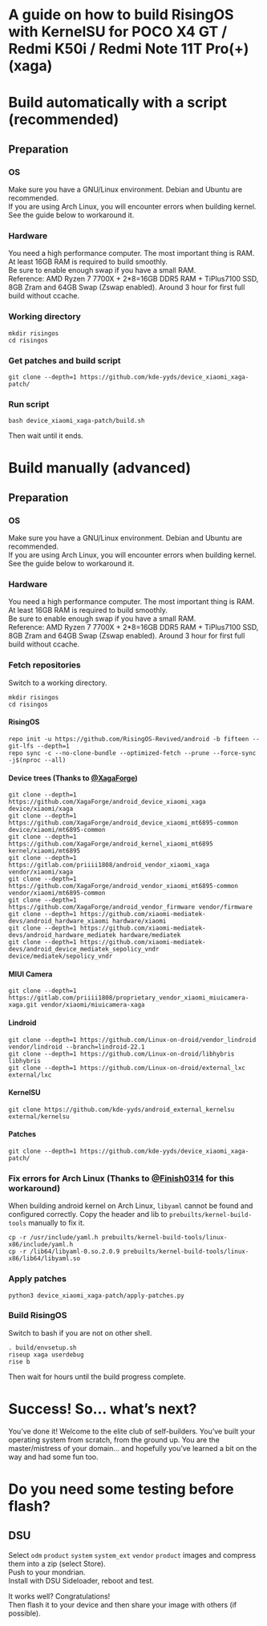 # **A guide on how to build RisingOS with KernelSU for POCO X4 GT / Redmi K50i / Redmi Note 11T Pro(+) (xaga)**
# Build automatically with a script (recommended)
## Preparation 
### OS
Make sure you have a GNU/Linux environment. Debian and Ubuntu are recommended.  
If you are using Arch Linux, you will encounter errors when building kernel. See the guide below to workaround it.
### Hardware
You need a high performance computer. The most important thing is RAM. At least 16GB RAM is required to build smoothly.  
Be sure to enable enough swap if you have a small RAM.  
Reference: AMD Ryzen 7 7700X + 2*8=16GB DDR5 RAM + TiPlus7100 SSD, 8GB Zram and 64GB Swap (Zswap enabled). Around 3 hour for first full build without ccache.
### Working directory
```
mkdir risingos
cd risingos
```
### Get patches and build script
```
git clone --depth=1 https://github.com/kde-yyds/device_xiaomi_xaga-patch/
```
### Run script
```
bash device_xiaomi_xaga-patch/build.sh
```
Then wait until it ends.
# Build manually (advanced)
## Preparation 
### OS
Make sure you have a GNU/Linux environment. Debian and Ubuntu are recommended.  
If you are using Arch Linux, you will encounter errors when building kernel. See the guide below to workaround it.
### Hardware
You need a high performance computer. The most important thing is RAM. At least 16GB RAM is required to build smoothly.  
Be sure to enable enough swap if you have a small RAM.  
Reference: AMD Ryzen 7 7700X + 2*8=16GB DDR5 RAM + TiPlus7100 SSD, 8GB Zram and 64GB Swap (Zswap enabled). Around 3 hour for first full build without ccache.
### Fetch repositories
Switch to a working directory.
```
mkdir risingos
cd risingos
```
#### RisingOS
```
repo init -u https://github.com/RisingOS-Revived/android -b fifteen --git-lfs --depth=1
repo sync -c --no-clone-bundle --optimized-fetch --prune --force-sync -j$(nproc --all)
```
#### Device trees (Thanks to [@XagaForge](https://github.com/XagaForge))
```
git clone --depth=1 https://github.com/XagaForge/android_device_xiaomi_xaga device/xiaomi/xaga
git clone --depth=1 https://github.com/XagaForge/android_device_xiaomi_mt6895-common device/xiaomi/mt6895-common
git clone --depth=1 https://github.com/XagaForge/android_kernel_xiaomi_mt6895 kernel/xiaomi/mt6895
git clone --depth=1 https://gitlab.com/priiii1808/android_vendor_xiaomi_xaga vendor/xiaomi/xaga
git clone --depth=1 https://github.com/XagaForge/android_vendor_xiaomi_mt6895-common vendor/xiaomi/mt6895-common
git clone --depth=1 https://github.com/XagaForge/android_vendor_firmware vendor/firmware
git clone --depth=1 https://github.com/xiaomi-mediatek-devs/android_hardware_xiaomi hardware/xiaomi
git clone --depth=1 https://github.com/xiaomi-mediatek-devs/android_hardware_mediatek hardware/mediatek
git clone --depth=1 https://github.com/xiaomi-mediatek-devs/android_device_mediatek_sepolicy_vndr device/mediatek/sepolicy_vndr
```
#### MIUI Camera
```
git clone --depth=1 https://gitlab.com/priiii1808/proprietary_vendor_xiaomi_miuicamera-xaga.git vendor/xiaomi/miuicamera-xaga
```
#### Lindroid
```
git clone --depth=1 https://github.com/Linux-on-droid/vendor_lindroid vendor/lindroid --branch=lindroid-22.1
git clone --depth=1 https://github.com/Linux-on-droid/libhybris libhybris
git clone --depth=1 https://github.com/Linux-on-droid/external_lxc external/lxc
```
#### KernelSU
```
git clone https://github.com/kde-yyds/android_external_kernelsu external/kernelsu
```
#### Patches
```
git clone --depth=1 https://github.com/kde-yyds/device_xiaomi_xaga-patch/
```
### Fix errors for Arch Linux (Thanks to [@Finish0314](https://github.com/finish0314) for this workaround)
When building android kernel on Arch Linux, `libyaml` cannot be found and configured correctly. Copy the header and lib to `prebuilts/kernel-build-tools` manually to fix it.
```
cp -r /usr/include/yaml.h prebuilts/kernel-build-tools/linux-x86/include/yaml.h
cp -r /lib64/libyaml-0.so.2.0.9 prebuilts/kernel-build-tools/linux-x86/lib64/libyaml.so
```

### Apply patches
```
python3 device_xiaomi_xaga-patch/apply-patches.py
```
### Build RisingOS
Switch to bash if you are not on other shell.
```
. build/envsetup.sh
riseup xaga userdebug
rise b
```
Then wait for hours until the build progress complete.
# Success! So… what’s next?
You’ve done it! Welcome to the elite club of self-builders. You’ve built your operating system from scratch, from the ground up. You are the master/mistress of your domain… and hopefully you’ve learned a bit on the way and had some fun too.  
# Do you need some testing before flash?
## DSU
Select `odm` `product` `system` `system_ext` `vendor` `product` images and compress them into a zip (select Store).  
Push to your mondrian.  
Install with DSU Sideloader, reboot and test.

It works well? Congratulations!  
Then flash it to your device and then share your image with others (if possible).
